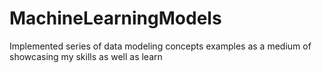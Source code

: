 # MachineLearningModels
Implemented series of data modeling concepts examples as a medium of showcasing my skills as well as learn
